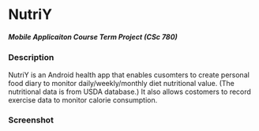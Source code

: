 # NutriY
##### Mobile Applicaiton Course Term Project (CSc 780)


### Description
NutriY is an Android health app that enables cusomters to create personal food diary to monitor daily/weekly/monthly diet nutritional value. (The nutritional data is from USDA database.) It also allows costomers to record exercise data to monitor calorie consumption.

### Screenshot



